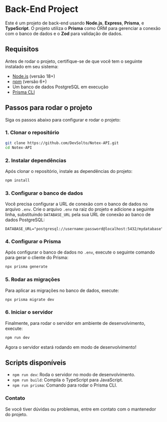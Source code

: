 # Back-End Project

Este é um projeto de back-end usando **Node.js**, **Express**, **Prisma**, e **TypeScript**. O projeto utiliza o **Prisma** como ORM para gerenciar a conexão com o banco de dados e o **Zod** para validação de dados.

## Requisitos

Antes de rodar o projeto, certifique-se de que você tem o seguinte instalado em seu sistema:

- [Node.js](https://nodejs.org/) (versão 18+)
- [npm](https://www.npmjs.com/) (versão 6+)
- Um banco de dados PostgreSQL em execução
- [Prisma CLI](https://www.prisma.io/docs/getting-started/quickstart)

## Passos para rodar o projeto

Siga os passos abaixo para configurar e rodar o projeto:

### 1. Clonar o repositório

```bash
git clone https://github.com/DevSolto/Notex-API.git
cd Notex-API
```

### 2. Instalar dependências

Após clonar o repositório, instale as dependências do projeto:

```bash
npm install
```

### 3. Configurar o banco de dados

Você precisa configurar a URL de conexão com o banco de dados no arquivo `.env`. Crie o arquivo `.env` na raiz do projeto e adicione a seguinte linha, substituindo `DATABASE_URL` pela sua URL de conexão ao banco de dados PostgreSQL:

```
DATABASE_URL="postgresql://username:password@localhost:5432/mydatabase"
```

### 4. Configurar o Prisma

Após configurar o banco de dados no `.env`, execute o seguinte comando para gerar o cliente do Prisma:

```bash
npx prisma generate
```

### 5. Rodar as migrações

Para aplicar as migrações no banco de dados, execute:

```bash
npx prisma migrate dev
```

### 6. Iniciar o servidor

Finalmente, para rodar o servidor em ambiente de desenvolvimento, execute:

```bash
npm run dev
```

Agora o servidor estará rodando em modo de desenvolvimento!

## Scripts disponíveis

- `npm run dev`: Roda o servidor no modo de desenvolvimento.
- `npm run build`: Compila o TypeScript para JavaScript.
- `npm run prisma`: Comando para rodar o Prisma CLI.

### Contato

Se você tiver dúvidas ou problemas, entre em contato com o mantenedor do projeto.
